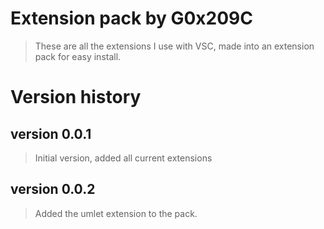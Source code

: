 # Extension pack by G0x209C

> These are all the extensions I use with VSC, made into an extension pack for easy install.

# Version history

## version 0.0.1

> Initial version, added all current extensions

## version 0.0.2

> Added the umlet extension to the pack.